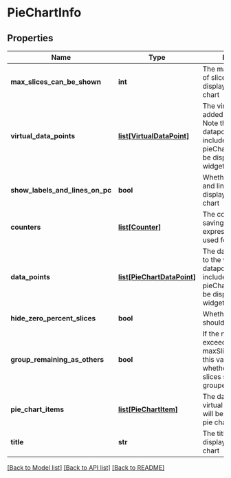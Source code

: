 # PieChartInfo

## Properties
Name | Type | Description | Notes
------------ | ------------- | ------------- | -------------
**max_slices_can_be_shown** | **int** | The maximum number of slices you&#39;d like displayed in the pie chart | [optional] 
**virtual_data_points** | [**list[VirtualDataPoint]**](VirtualDataPoint.md) | The virtual datapoints added to the widget. Note that virtual datapoints must be included in the pieChartItems object to be displayed in the widget | [optional] 
**show_labels_and_lines_on_pc** | **bool** | Whether or not labels and lines should be displayed on the pie chart | [optional] 
**counters** | [**list[Counter]**](Counter.md) | The counter is used for saving applyTo expression, it&#39;s mainly used for count device | [optional] 
**data_points** | [**list[PieChartDataPoint]**](PieChartDataPoint.md) | The datapoints added to the widget. Note that datapoints must be included in the pieChartItems object to be displayed in the widget | [optional] 
**hide_zero_percent_slices** | **bool** | Whether items at 0% should be hidden | [optional] 
**group_remaining_as_others** | **bool** | If the number of slices exceeds the maxSlicesCanBeShown, this value indicates whether the remaining slices should be grouped together | [optional] 
**pie_chart_items** | [**list[PieChartItem]**](PieChartItem.md) | The datapoints and virtual datapoints that will be displayed in the pie chart | 
**title** | **str** | The title that will be displayed above the pie chart | [optional] 

[[Back to Model list]](../README.md#documentation-for-models) [[Back to API list]](../README.md#documentation-for-api-endpoints) [[Back to README]](../README.md)


